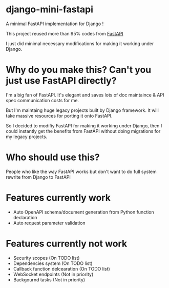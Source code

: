 # django-mini-fastapi
A minimal FastAPI implementation for Django !

This project reused more than 95% codes from [FastAPI](https://fastapi.tiangolo.com/)

I just did minimal necessary modifications for making it working under Django.

# Why do you make this? Can't you just use FastAPI directly?
I'm a big fan of FastAPI. It's elegant and saves lots of doc maintaince & API spec communication costs for me.

But I'm maintaing huge legacy projects built by Django framework. It will take massive resources for porting it onto FastAPI.

So I decided to modifiy FastAPI for making it working under Django, then I could instantly get the benefits from FastAPI without  doing migrations for my legacy projects.

# Who should use this?
People who like the way FastAPI works but don't want to do full system rewrite from Django to FastAPI

# Features currently work
* Auto OpenAPI schema/document generation from Python function declaration
* Auto request parameter validation

# Features currently not work
* Security scopes (On TODO list)
* Dependencies system (On TODO list)
* Callback function delcearation (On TODO list)
* WebSocket endpoints (Not in priority)
* Backgournd tasks (Not in priority)
